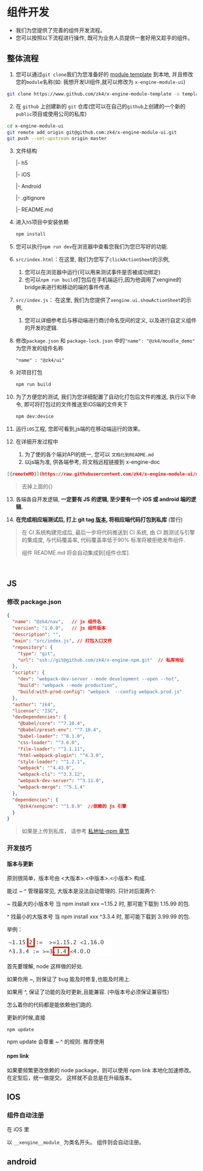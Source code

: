 # 组件开发

- 我们为您提供了完善的组件开发流程。
- 您可以按照以下流程进行操作, 既可为业务人员提供一套好用又趁手的组件。



## 整体流程

1. 您可以通过`git clone`我们为您准备好的 [module template](https://www.github.com/zk4/x-engine-module-template) 到本地, 并且修改您的`module`名称(如: 我想开发UI组件,就可以修改为 `x-engine-module-ui`)
  ``` bash
git clone https://www.github.com/zk4/x-engine-module-template -o template  x-engine-module-ui
  ```
2. 在 `github` 上创建新的 `git` 仓库(您可以在自己的`github`上创建的一个新的`public`项目或使用公司的私库)
  ``` bash
cd x-engine-module-ui
git remote add origin git@github.com:zk4/x-engine-module-ui.git
git push --set-upstream origin master
  ```

3. 文件结构

   |- h5

   |- iOS

   |- Android

   |- .gitignore

   |- README.md

4. 进入`h5`项目中安装依赖

   ```bash
   npm install
   ```

5. 您可以执行`npm run dev`在浏览器中查看您我们为您已写好的功能.

6. `src/index.html`：在这里, 我们为您写了`clickActionSheet`的示例, 

   1. 您可以在浏览器中运行(可以用来测试事件是否被成功绑定)
   2. 也可以`npm run build`打包后在手机端运行,因为他调用了xengine的bridge来进行和移动的端的事件传递.

7. `src/index.js`： 在这里, 我们为您提供了`xengine.ui.showActionSheet`的示例,

   1. 您可以详细参考后与移动端进行商讨命名空间的定义, 以及进行自定义组件的开发的逻辑.

8. 修改`package.json` 和 `package-lock.json` 中的` "name": "@zk4/moudle_demo"  ` 为您开发的组件名称

   ```
   "name" : "@zk4/ui"
   ```

9. 对项目打包

   ```bash
   npm run build
   ```

10. 为了方便您的测试, 我们为您详细配置了自动化打包后文件的推送,  执行以下命令, 即可将打包过的文件推送至iOS端的文件夹下

    ```bash
    npm dev:device
    ```

11. 运行`iOS`工程, 您即可看到,js端的在移动端运行的效果。

12. 在详细开发过程中
    1. 为了使的各个端对API的统一, 您可以 ``文档化到README.md``
    2. 以js端为准, 供各端参考, 将文档远程链接到 x-engine-doc  

``` json
[{remoteMD}](https://raw.githubusercontent.com/zk4/x-engine-module-ui/master/README.md?token=AAHTKQR3MB2FAWDNWYNV7SS7D2CXS)
```

  >  去掉上面的{}


13. 各端各自开发逻辑,  **一定要有 JS 的逻辑, 至少要有一个 iOS 或 android 端的逻辑.**

14. **在完成相应端测试后, 打上 git tag [版本](./docs/modules/组件-规范.md#版本), 将相应端代码打包到私库** (暂行)

> 在 CI 系统构建完成后, 最后一步将代码推送到 CI 系统, 由 CI 跑测试与引擎的集成度, 与代码覆盖率, 代码覆盖率低于90% 标准将被拒绝发布组件.
>
> 组件 README.md 将会自动集成到[组件仓库].

​    

## JS 

### 修改 package.json

``` json
{
  "name": "@zk4/nav",   // js 组件名
  "version": "1.0.0",   // js 组件版本
  "description": "",
  "main": "src/index.js", // 打包入口文件
  "repository": {
    "type": "git",
    "url": "ssh://git@github.com/zk4/x-engine-npm.git"  // 私库地址
  },
  "scripts": {
    "dev": "webpack-dev-server --mode development --open --hot",
    "build": "webpack --mode production",
    "build:with-prod-config": "webpack  --config webpack.prod.js"
  },
  "author": "zk4",
  "license": "ISC",
  "devDependencies": {
    "@babel/core": "^7.10.4",
    "@babel/preset-env": "^7.10.4",
    "babel-loader": "^8.1.0",
    "css-loader": "^3.6.0",
    "file-loader": "^1.1.11",
    "html-webpack-plugin": "^4.3.0",
    "style-loader": "^1.2.1",
    "webpack": "^4.43.0",
    "webpack-cli": "^3.3.12",
    "webpack-dev-server": "^3.11.0",
    "webpack-merge": "^5.1.4"
  },
  "dependencies": {
    "@zk4/xengine": "^1.0.9"  //依赖的 js 引擎
  }
}

```

> 如果是上传到私库， 请参考     [私地址-npm 章节](./docs/modules/组件-仓库.md#npm)





### 开发技巧

#### 版本与更新

原则很简单，版本号由 <大版本>.<中版本>.<小版本> 构成.

能过 ~ ^ 管理最常见, 大版本是没法自动管理的. 只针对后面两个.

~ 找最大的小版本号 当 npm install  xxx  ~1.15.2 时, 那可能下载到 1.15.99 的包.

^ 找最小的大版本号 当 npm install  xxx  ^3.3.4 时, 那可能下载到 3.99.99 的包.

举例：

![image-20200724124944579](assets/image-20200724124944579.png)

首先要理解, node 这样做的好处.

如果你用 ~, 则保证了 bug 能及时修复,也能及时用上.

如果用 ^, 保证了功能的及时更新,且能兼容.  (中版本号必须保证兼容性)

怎么着你的代码都是能依赖他们跑的.



更新的时候,直接 

```
npm update
```

npm update 会尊重 ~ ^ 的规则. 推荐使用




#### npm link

如果要频繁更改依赖的 node package，则可以使用 npm link 本地化加速修改。在定型后，统一做提交。 这样就不会总是在升级版本。



## IOS

### 组件自动注册

在 iOS 里

以 `__xengine__module_` 为类名开头。 组件则会自动注册。



## android


